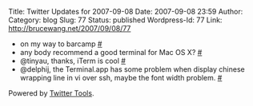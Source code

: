 Title: Twitter Updates for 2007-09-08
Date: 2007-09-08 23:59
Author:  
Category: blog
Slug: 77
Status: published
Wordpress-Id: 77
Link: http://brucewang.net/2007/09/08/77

-   on my way to barcamp
    [\#](http://twitter.com/number5/statuses/253833692)
-   any body recommend a good terminal for Mac OS X?
    [\#](http://twitter.com/number5/statuses/254798562)
-   @tinyau, thanks, iTerm is cool
    [\#](http://twitter.com/number5/statuses/254899462)
-   @delphij, the Terminal.app has some problem when display chinese
    wrapping line in vi over ssh, maybe the font width problem.
    [\#](http://twitter.com/number5/statuses/255018282)

Powered by [Twitter Tools](http://alexking.org/projects/wordpress).
